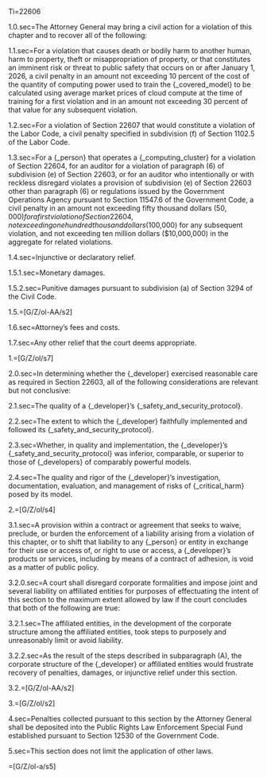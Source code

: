 Ti=22606

1.0.sec=The Attorney General may bring a civil action for a violation of this chapter and to recover all of the following:

1.1.sec=For a violation that causes death or bodily harm to another human, harm to property, theft or misappropriation of property, or that constitutes an imminent risk or threat to public safety that occurs on or after January 1, 2026, a civil penalty in an amount not exceeding 10 percent of the cost of the quantity of computing power used to train the {_covered_model} to be calculated using average market prices of cloud compute at the time of training for a first violation and in an amount not exceeding 30 percent of that value for any subsequent violation.

1.2.sec=For a violation of Section 22607 that would constitute a violation of the Labor Code, a civil penalty specified in subdivision (f) of Section 1102.5 of the Labor Code.

1.3.sec=For a {_person} that operates a {_computing_cluster} for a violation of Section 22604, for an auditor for a violation of paragraph (6) of subdivision (e) of Section 22603, or for an auditor who intentionally or with reckless disregard violates a provision of subdivision (e) of Section 22603 other than paragraph (6) or regulations issued by the Government Operations Agency pursuant to Section 11547.6 of the Government Code, a civil penalty in an amount not exceeding fifty thousand dollars ($50,000) for a first violation of Section 22604, not exceeding one hundred thousand dollars ($100,000) for any subsequent violation, and not exceeding ten million dollars ($10,000,000) in the aggregate for related violations.

1.4.sec=Injunctive or declaratory relief.

1.5.1.sec=Monetary damages.

1.5.2.sec=Punitive damages pursuant to subdivision (a) of Section 3294 of the Civil Code.

1.5.=[G/Z/ol-AA/s2]

1.6.sec=Attorney’s fees and costs.

1.7.sec=Any other relief that the court deems appropriate.

1.=[G/Z/ol/s7]

2.0.sec=In determining whether the {_developer} exercised reasonable care as required in Section 22603, all of the following considerations are relevant but not conclusive:

2.1.sec=The quality of a {_developer}’s {_safety_and_security_protocol}.

2.2.sec=The extent to which the {_developer} faithfully implemented and followed its {_safety_and_security_protocol}.

2.3.sec=Whether, in quality and implementation, the {_developer}’s {_safety_and_security_protocol} was inferior, comparable, or superior to those of {_developers} of comparably powerful models.

2.4.sec=The quality and rigor of the {_developer}’s investigation, documentation, evaluation, and management of risks of {_critical_harm} posed by its model.

2.=[G/Z/ol/s4]

3.1.sec=A provision within a contract or agreement that seeks to waive, preclude, or burden the enforcement of a liability arising from a violation of this chapter, or to shift that liability to any {_person} or entity in exchange for their use or access of, or right to use or access, a {_developer}’s products or services, including by means of a contract of adhesion, is void as a matter of public policy.

3.2.0.sec=A court shall disregard corporate formalities and impose joint and several liability on affiliated entities for purposes of effectuating the intent of this section to the maximum extent allowed by law if the court concludes that both of the following are true:

3.2.1.sec=The affiliated entities, in the development of the corporate structure among the affiliated entities, took steps to purposely and unreasonably limit or avoid liability.

3.2.2.sec=As the result of the steps described in subparagraph (A), the corporate structure of the {_developer} or affiliated entities would frustrate recovery of penalties, damages, or injunctive relief under this section.

3.2.=[G/Z/ol-AA/s2]

3.=[G/Z/ol/s2]

4.sec=Penalties collected pursuant to this section by the Attorney General shall be deposited into the Public Rights Law Enforcement Special Fund established pursuant to Section 12530 of the Government Code.

5.sec=This section does not limit the application of other laws.

=[G/Z/ol-a/s5]

